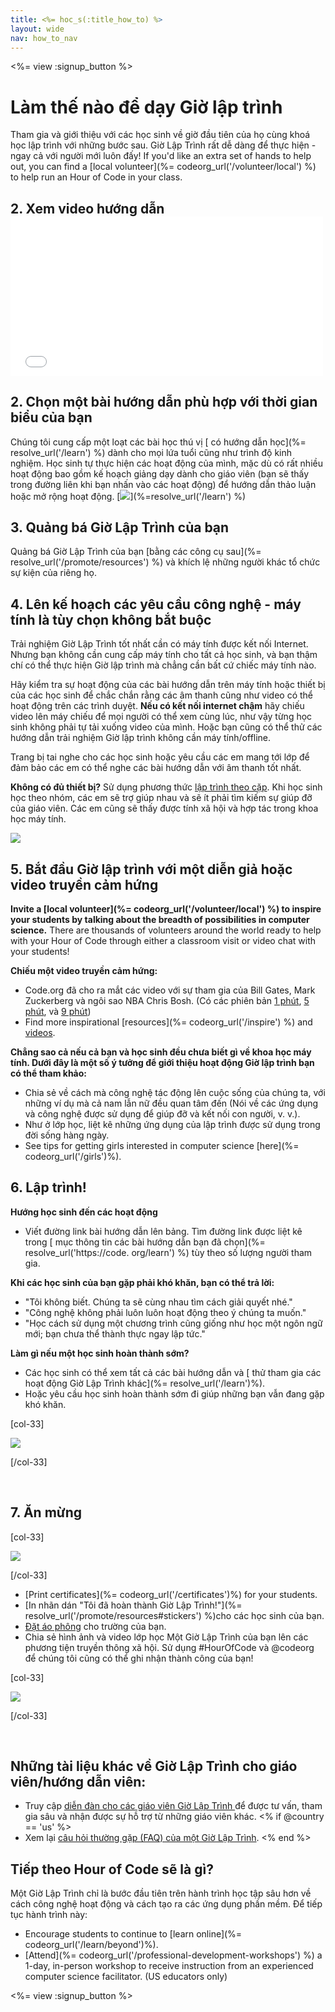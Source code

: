 ```yaml
---
title: <%= hoc_s(:title_how_to) %>
layout: wide
nav: how_to_nav
---
```

<%= view :signup_button %>

<h1>Làm thế nào để dạy Giờ lập trình</h1>

Tham gia và giới thiệu với các học sinh về giờ đầu tiên của họ cùng khoá học lập trình với những bước sau. Giờ Lập Trình rất dễ dàng để thực hiện - ngay cả với người mới luôn đấy! If you'd like an extra set of hands to help out, you can find a [local volunteer](%= codeorg_url('/volunteer/local') %) to help run an Hour of Code in your class.

## 2. Xem video hướng dẫn <iframe width="500" height="255" src="//www.youtube.com/embed/SrnvvWDm73k" frameborder="0" allowfullscreen mark="crwd-mark"></iframe> 

## 2. Chọn một bài hướng dẫn phù hợp với thời gian biểu của bạn

Chúng tôi cung cấp một loạt các bài học thú vị [ có hướng dẫn học](%= resolve_url('/learn') %) dành cho mọi lứa tuổi cũng như trình độ kinh nghiệm. Học sinh tự thực hiện các hoạt động của mình, mặc dù có rất nhiều hoạt động bao gồm kế hoạch giảng dạy dành cho giáo viên (bạn sẽ thấy trong đường liên khi bạn nhấn vào các hoạt động) để hướng dẫn thảo luận hoặc mở rộng hoạt động. [![](/images/fit-700/tutorials.png)](%=resolve_url('/learn') %)

## 3. Quảng bá Giờ Lập Trình của bạn

Quảng bá Giờ Lập Trình của bạn [bằng các công cụ sau](%= resolve_url('/promote/resources') %) và khích lệ những người khác tổ chức sự kiện của riêng họ.

## 4. Lên kế hoạch các yêu cầu công nghệ - máy tính là tùy chọn không bắt buộc

Trải nghiệm Giờ Lập Trình tốt nhất cần có máy tính được kết nối Internet. Nhưng bạn không cần cung cấp máy tính cho tất cả học sinh, và bạn thậm chí có thể thực hiện Giờ lập trình mà chẳng cần bất cứ chiếc máy tính nào.

Hãy kiểm tra sự hoạt động của các bài hướng dẫn trên máy tính hoặc thiết bị của các học sinh để chắc chắn rằng các âm thanh cũng như video có thể hoạt động trên các trình duyệt. **Nếu có kết nối internet chậm** hãy chiếu video lên máy chiếu để mọi người có thể xem cùng lúc, như vậy từng học sinh không phải tự tải xuống video của mình. Hoặc bạn cũng có thể thử các hướng dẫn trải nghiệm Giờ lập trình không cần máy tính/offline.

Trang bị tai nghe cho các học sinh hoặc yêu cầu các em mang tới lớp để đảm bảo các em có thể nghe các bài hướng dẫn với âm thanh tốt nhất.

**Không có đủ thiết bị?** Sử dụng phương thức [ lập trình theo cặp](https://www.youtube.com/watch?v=vgkahOzFH2Q). Khi học sinh học theo nhóm, các em sẽ trợ giúp nhau và sẽ ít phải tìm kiếm sự giúp đỡ của giáo viên. Các em cũng sẽ thấy được tính xã hội và hợp tác trong khoa học máy tính.

<img src="/images/fit-350/group_ipad.jpg" />

## 5. Bắt đầu Giờ lập trình với một diễn giả hoặc video truyền cảm hứng

**Invite a [local volunteer](%= codeorg_url('/volunteer/local') %) to inspire your students by talking about the breadth of possibilities in computer science.** There are thousands of volunteers around the world ready to help with your Hour of Code through either a classroom visit or video chat with your students!

**Chiếu một video truyền cảm hứng:**

- Code.org đã cho ra mắt các video với sự tham gia của Bill Gates, Mark Zuckerberg và ngôi sao NBA Chris Bosh. (Có các phiên bản [1 phút](https://www.youtube.com/watch?v=qYZF6oIZtfc), [5 phút](https://www.youtube.com/watch?v=nKIu9yen5nc), và [9 phút](https://www.youtube.com/watch?v=dU1xS07N-FA))
- Find more inspirational [resources](%= codeorg_url('/inspire') %) and [videos](https://www.youtube.com/playlist?list=PLzdnOPI1iJNfpD8i4Sx7U0y2MccnrNZuP).

**Chẳng sao cả nếu cả bạn và học sinh đều chưa biết gì về khoa học máy tính. Dưới đây là một số ý tưởng để giới thiệu hoạt động Giờ lập trình bạn có thể tham khảo:**

- Chia sẻ về cách mà công nghệ tác động lên cuộc sống của chúng ta, với những ví dụ mà cả nam lẫn nữ đều quan tâm đến (Nói về các ứng dụng và công nghệ được sử dụng để giúp đỡ và kết nối con người, v. v.).
- Như ở lớp học, liệt kê những ứng dụng của lập trình được sử dụng trong đời sống hàng ngày.
- See tips for getting girls interested in computer science [here](%= codeorg_url('/girls')%).

## 6. Lập trình!

**Hướng học sinh đến các hoạt động**

- Viết đường link bài hướng dẫn lên bảng. Tìm đường link được liệt kê trong [ mục thông tin các bài hướng dẫn bạn đã chọn](%= resolve_url('https://code. org/learn') %) tùy theo số lượng người tham gia.

**Khi các học sinh của bạn gặp phải khó khăn, bạn có thể trả lời:**

- "Tôi không biết. Chúng ta sẽ cùng nhau tìm cách giải quyết nhé."
- "Công nghệ không phải luôn luôn hoạt động theo ý chúng ta muốn."
- "Học cách sử dụng một chương trình cũng giống như học một ngôn ngữ mới; bạn chưa thể thành thực ngay lập tức."

**Làm gì nếu một học sinh hoàn thành sớm?**

- Các học sinh có thể xem tất cả các bài hướng dẫn và [ thử tham gia các hoạt động Giờ Lập Trình khác](%= resolve_url('/learn')%).
- Hoặc yêu cầu học sinh hoàn thành sớm đi giúp những bạn vẫn đang gặp khó khăn.

[col-33]

![](/images/fit-250/highschoolgirls.jpeg)

[/col-33]

<p style="clear:both">&nbsp;</p>

## 7. Ăn mừng

[col-33]

![](/images/fit-300/boy-certificate.jpg)

[/col-33]

- [Print certificates](%= codeorg_url('/certificates')%) for your students.
- [In nhãn dán "Tôi đã hoàn thành Giờ Lập Trình!"](%= resolve_url('/promote/resources#stickers') %)cho các học sinh của bạn.
- [Đặt áo phông](http://blog.code.org/post/132608499493/hour-of-code-shirts-and-more) cho trường của bạn.
- Chia sẻ hình ảnh và video lớp học Một Giờ Lập Trình của bạn lên các phương tiện truyền thông xã hội. Sử dụng #HourOfCode và @codeorg để chúng tôi cũng có thể ghi nhận thành công của bạn!

[col-33]

![](/images/fit-260/highlight-certificates.jpg)

[/col-33]

<p style="clear:both">&nbsp;</p>

## Những tài liệu khác về Giờ Lập Trình cho giáo viên/hướng dẫn viên:

- Truy cập [ diễn đàn cho các giáo viên Giờ Lập Trình ](http://forum.code.org/c/plc/hour-of-code) để được tư vấn, tham gia sâu và nhận được sự hỗ trợ từ những giáo viên khác. <% if @country == 'us' %>
- Xem lại [ câu hỏi thường gặp (FAQ) của một Giờ Lập Trình](https://support.code.org/hc/en-us/categories/200147083-Hour-of-Code). <% end %>

## Tiếp theo Hour of Code sẽ là gì?

Một Giờ Lập Trình chỉ là bước đầu tiên trên hành trình học tập sâu hơn về cách công nghệ hoạt động và cách tạo ra các ứng dụng phần mềm. Để tiếp tục hành trình này:

- Encourage students to continue to [learn online](%= codeorg_url('/learn/beyond')%).
- [Attend](%= codeorg_url('/professional-development-workshops') %) a 1-day, in-person workshop to receive instruction from an experienced computer science facilitator. (US educators only)

<%= view :signup_button %>